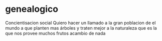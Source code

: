 # genealogico
Concientisacion social
Quiero hacer un llamado a la gran poblacion de el mundo a que planten mas árboles y traten mejor a la naturaleza que es la que nos provee muchos frutos acambio de nada 
